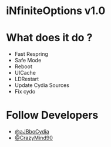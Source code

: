 # iNfiniteOptions v1.0


# What does it do ?
* Fast Respring
* Safe Mode
* Reboot
* UICache
* LDRestart
* Update Cydia Sources
* Fix cydo

# Follow Developers
* [@aJBboCydia](https://twitter.com/aJBboCydia)
* [@CrazyMind90](https://twitter.com/CrazyMind90)
